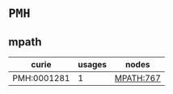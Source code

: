 # `PMH`

## mpath

| curie       |   usages | nodes                                         |
|-------------|----------|-----------------------------------------------|
| PMH:0001281 |        1 | [MPATH:767](https://bioregistry.io/MPATH:767) |

